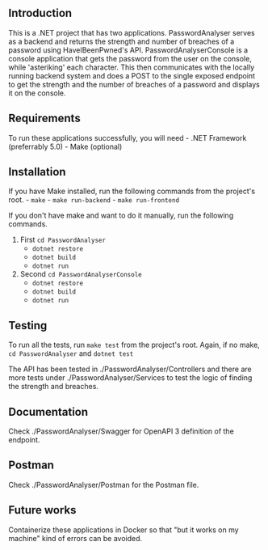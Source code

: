 ## Introduction
This is a .NET project that has two applications. PasswordAnalyser serves as a backend 
and returns the strength and number of breaches of a password using HaveIBeenPwned's API.
PasswordAnalyserConsole is a console application that gets the password from the user on
the console, while 'asteriking' each character. This then communicates with the locally
running backend system and does a POST to the single exposed endpoint to get the strength
and the number of breaches of a password and displays it on the console. 

## Requirements
To run these applications successfully, you will need
    - .NET Framework (preferrably 5.0)
    - Make (optional)

## Installation
If you have Make installed, run the following commands from the project's root.
    - `make`
    - `make run-backend`
    - `make run-frontend`

If you don't have make and want to do it manually, run the following commands. 
1. First `cd PasswordAnalyser`
    - `dotnet restore`
    - `dotnet build`
    - `dotnet run`
2. Second `cd PasswordAnalyserConsole`
    - `dotnet restore`
    - `dotnet build`
    - `dotnet run`

## Testing
To run all the tests, run `make test` from the project's root. 
Again, if no make, `cd PasswordAnalyser` and `dotnet test`

The API has been tested in ./PasswordAnalyser/Controllers and there are more tests under 
./PasswordAnalyser/Services to test the logic of finding the strength and breaches.

## Documentation
Check ./PasswordAnalyser/Swagger for OpenAPI 3 definition of the endpoint.

## Postman
Check ./PasswordAnalyser/Postman for the Postman file.

## Future works
Containerize these applications in Docker so that "but it works on my machine" kind of errors can be avoided. 

